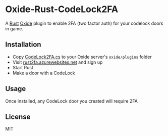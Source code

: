 
# Oxide-Rust-CodeLock2FA

A [Rust](http://playrust.com) [Oxide](http://oxidemod.org) plugin to enable 2FA (two factor auth) for your codelock doors in game.

## Installation

+ Copy [CodeLock2FA.cs](./CodeLock2FA.cs) to your Oxide server's `oxide/plugins` folder
+ Visit [rust2fa.azurewebsites.net](https://rust2fa.azurewebsites.net) and sign up
+ Start Rust
+ Make a door with a CodeLock

## Usage

Once installed, any CodeLock door you created will require 2FA

## License

MIT
